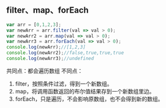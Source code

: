 ## filter、map、forEach
```js
var arr = [0,1,2,3];
var newArr = arr.filter(val => val > 0);
var newArr2 = arr.map(val => val > 0);
var newArr3 = arr.forEach(val => val > 0);
console.log(newArr);//[1,2,3]
console.log(newArr2);//false,true,true,true
console.log(newArr3);//undefined
```
共同点：都会遍历数组
不同点：
1. filter，按照条件过滤，得到一个新数组。
2. map，将调用函数返回的布尔值结果存到一个新数组里边。
3. forEach，只是遍历，不会影响原数组，也不会得到新的数组。
